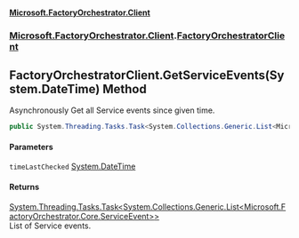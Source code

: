 #### [Microsoft.FactoryOrchestrator.Client](./Microsoft-FactoryOrchestrator-Client.md 'Microsoft.FactoryOrchestrator.Client')
### [Microsoft.FactoryOrchestrator.Client](./Microsoft-FactoryOrchestrator-Client.md 'Microsoft.FactoryOrchestrator.Client').[FactoryOrchestratorClient](./Microsoft-FactoryOrchestrator-Client-FactoryOrchestratorClient.md 'Microsoft.FactoryOrchestrator.Client.FactoryOrchestratorClient')
## FactoryOrchestratorClient.GetServiceEvents(System.DateTime) Method
Asynchronously Get all Service events since given time.  
```csharp
public System.Threading.Tasks.Task<System.Collections.Generic.List<Microsoft.FactoryOrchestrator.Core.ServiceEvent>> GetServiceEvents(System.DateTime timeLastChecked);
```
#### Parameters
<a name='Microsoft-FactoryOrchestrator-Client-FactoryOrchestratorClient-GetServiceEvents(System-DateTime)-timeLastChecked'></a>
`timeLastChecked` [System.DateTime](https://docs.microsoft.com/en-us/dotnet/api/System.DateTime 'System.DateTime')  
  
  
#### Returns
[System.Threading.Tasks.Task&lt;](https://docs.microsoft.com/en-us/dotnet/api/System.Threading.Tasks.Task-1 'System.Threading.Tasks.Task')[System.Collections.Generic.List&lt;](https://docs.microsoft.com/en-us/dotnet/api/System.Collections.Generic.List-1 'System.Collections.Generic.List')[Microsoft.FactoryOrchestrator.Core.ServiceEvent](/CoreLibrary/Microsoft-FactoryOrchestrator-Core-ServiceEvent 'Microsoft.FactoryOrchestrator.Core.ServiceEvent')[&gt;](https://docs.microsoft.com/en-us/dotnet/api/System.Collections.Generic.List-1 'System.Collections.Generic.List')[&gt;](https://docs.microsoft.com/en-us/dotnet/api/System.Threading.Tasks.Task-1 'System.Threading.Tasks.Task')  
List of Service events.  
